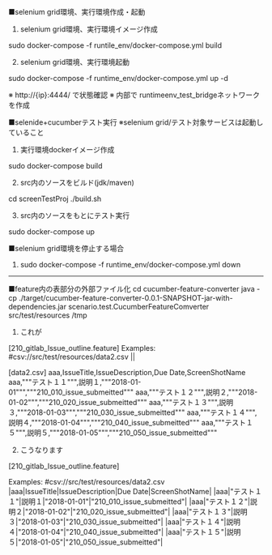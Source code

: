 
■selenium grid環境、実行環境作成・起動

1. selenium grid環境、実行環境イメージ作成

  sudo docker-compose -f runtile_env/docker-compose.yml build

2. selenium grid環境、実行環境起動

  sudo docker-compose -f runtime_env/docker-compose.yml up -d

  ※ http://{ip}:4444/ で状態確認
  ※ 内部で runtimeenv_test_bridgeネットワークを作成

■selenide+cucumberテスト実行
※selenium grid/テスト対象サービスは起動していること

1. 実行環境dockerイメージ作成

  sudo docker-compose build

2. src内のソースをビルド(jdk/maven)

  cd screenTestProj
  ./build.sh

3. src内のソースをもとにテスト実行

  sudo docker-compose up

■selenium grid環境を停止する場合

1. sudo docker-compose -f runtime_env/docker-compose.yml down

------------

■feature内の表部分の外部ファイル化
cd cucumber-feature-converter
java -cp ./target/cucumber-feature-converter-0.0.1-SNAPSHOT-jar-with-dependencies.jar scenario.test.CucumberFeatureComverter src/test/resources /tmp

1. これが

[210_gitlab_Issue_outline.feature]
 Examples:
   #csv://src/test/resources/data2.csv
   ||

[data2.csv]
aaa,IssueTitle,IssueDescription,Due Date,ScreenShotName
aaa,"""テスト１１""",説明１,"""2018-01-01""","""210_010_issue_submeitted"""
aaa,"""テスト１２""",説明２,"""2018-01-02""","""210_020_issue_submeitted"""
aaa,"""テスト１３""",説明３,"""2018-01-03""","""210_030_issue_submeitted"""
aaa,"""テスト１４""",説明４,"""2018-01-04""","""210_040_issue_submeitted"""
aaa,"""テスト１５""",説明５,"""2018-01-05""","""210_050_issue_submeitted"""

2. こうなります

[210_gitlab_Issue_outline.feature]

 Examples:
   #csv://src/test/resources/data2.csv
|aaa|IssueTitle|IssueDescription|Due Date|ScreenShotName|
|aaa|"テスト１１"|説明１|"2018-01-01"|"210_010_issue_submeitted"|
|aaa|"テスト１２"|説明２|"2018-01-02"|"210_020_issue_submeitted"|
|aaa|"テスト１３"|説明３|"2018-01-03"|"210_030_issue_submeitted"|
|aaa|"テスト１４"|説明４|"2018-01-04"|"210_040_issue_submeitted"|
|aaa|"テスト１５"|説明５|"2018-01-05"|"210_050_issue_submeitted"|


